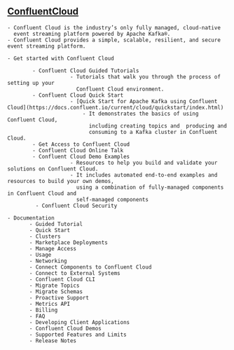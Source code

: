 
## [ConfluentCloud](https://docs.confluent.io/current/cloud/index.html)

    - Confluent Cloud is the industry’s only fully managed, cloud-native 
      event streaming platform powered by Apache Kafka®. 
    - Confluent Cloud provides a simple, scalable, resilient, and secure event streaming platform.  
    
```
- Get started with Confluent Cloud

        - Confluent Cloud Guided Tutorials
                    - Tutorials that walk you through the process of setting up your
                      Confluent Cloud environment.
        - Confluent Cloud Quick Start
                    - [Quick Start for Apache Kafka using Confluent Cloud](https://docs.confluent.io/current/cloud/quickstart/index.html) 
                        - It demonstrates the basics of using Confluent Cloud, 
                          including creating topics and  producing and 
                          consuming to a Kafka cluster in Confluent Cloud.
        - Get Access to Confluent Cloud
        - Confluent Cloud Online Talk
        - Confluent Cloud Demo Examples
                    - Resources to help you build and validate your solutions on Confluent Cloud. 
                    - It includes automated end-to-end examples and resources to build your own demos, 
                      using a combination of fully-managed components in Confluent Cloud and 
                      self-managed components
         - Confluent Cloud Security
                    
- Documentation
       - Guided Tutorial
       - Quick Start
       - Clusters
       - Marketplace Deployments
       - Manage Access
       - Usage
       - Networking
       - Connect Components to Confluent Cloud
       - Connect to External Systems
       - Confluent Cloud CLI
       - Migrate Topics
       - Migrate Schemas
       - Proactive Support
       - Metrics API
       - Billing
       - FAQ
       - Developing Client Applications
       - Confluent Cloud Demos
       - Supported Features and Limits
       - Release Notes
